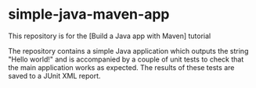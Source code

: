 # simple-java-maven-app

This repository is for the
[Build a Java app with Maven] tutorial

The repository contains a simple Java application which outputs the string
"Hello world!" and is accompanied by a couple of unit tests to check that the
main application works as expected. The results of these tests are saved to a
JUnit XML report.

